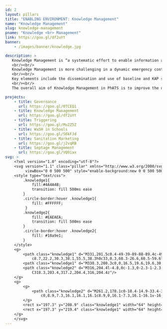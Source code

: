 ```yaml
---
id: 2
layout: pillars
title: "ENABLING ENVIRONMENT: Knowledge Management"
name: "Knowledge Management"
slug: knowledge-management
pname: "Knowledge <br> Management"
link: https://goo.gl/df2uYt
banner:
    - /images/banner/knowledge.jpg

description: >
   Knowledge Management is “a systematic effort to enable information and knowledge to grow, flow and create value. The discipline is about creating and managing the processes to get the right knowledge to the right people at the right time and help people to share and action on information in order to improve performance.”
   <br/><br/>
   Knowledge Management is more challenging in a dynamic emergency context, not least because many of the key stakeholders and much of the learning from the critical emergency phase depart after a few months. Therefore, it is critical that the early recovery and early development phases include explicit mechanisms and dedicated capacity for the capture, sharing and use of the lessons learned; as well as active systems to track the implementation of strategies and plans, to ensure that policies and standards evolve, and that progress and performance reports feed back into improved policy, programming and practice.
   <br/><br/>
   Key elements include the dissemination and use of baseline and KAP survey data in program design and targeting; mechanisms to encourage routine feedback and analysis of the third-party process monitoring data; and regular horizontal learning events that provide a platform for discussing, sharing and learning from the progress, performance and innovation of other WaSH partners and local stakeholders.
   <br/><br/>
   The overall aim of Knowledge Management in PhATS is to improve the quality of WaSH service delivery and influence policy to better address rural sanitation issues in the Philippines. We’ve begun building a catalog of KM pieces including best practices, technical notes, videos, manuals and more. Check it out below:

projects:
    - title: Governance
      url: https://goo.gl/0TCEQ1
    - title: Knowledge Management
      url: https://goo.gl/df2uYt
    - title: Triggering
      url: https://goo.gl/Mu2Z5Z
    - title: WaSH in Schools
      url: https://goo.gl/S6kFJd
    - title: Sanitation Marketing
      url: https://goo.gl/j2vqRB
    - title: Septage Management
      url: https://goo.gl/VQ0iax
svg: >
    <?xml version="1.0" encoding="utf-8"?>
    <svg version="1.1" class="pillar" xmlns="http://www.w3.org/2000/svg" xmlns:xlink="http://www.w3.org/1999/xlink" x="0px" y="0px"
    	 viewBox="0 0 500 500" style="enable-background:new 0 0 500 500;" xml:space="preserve">
    <style type="text/css">
    	.knowledge1{
    	    fill:#4A4A4B;
    	    transition: fill 500ms ease
    	}
    	.circle-border:hover .knowledge1{
            fill: #FFFFFF;
         }
    	.knowledge2{
    	    fill: #EAEAEA;
    	    transition: fill 500ms ease
        }
        .circle-border:hover .knowledge2{
            fill: #18a9e1;
        }
    </style>
    <g>
    	<path class="knowledge1" d="M331,201.5c0.4-49-39-89-88-89.4c-49-0.4-89,39-89.4,88c-0.3,39.2,24.9,72.7,60.2,84.7
    		c8.7,22.2,30.3,38.1,55.5,38.3h0c33,0.3,60.3-26.6,60.5-59.6l0.4-50.4C330.7,209.3,331,205.4,331,201.5z"/>
    	<path class="knowledge1" d="M330.3,200.3c0,0,16.5,19.6,19.6,30.6c3.1,11-37.1,5.8-37.1,5.8L330.3,200.3z"/>
    	<path class="knowledge2" d="M316,204.4l-4.8,0c-1.3,0-2.3-1-2.3-2.3l0.1-10.1c0-1.3,1-2.3,2.3-2.3l4.8,0c1.3,0,2.3,1,2.3,2.3l-0.1,10.1
    		C318.3,203.4,317.2,204.4,316,204.4z"/>
    </g>
    <g>
    	<g>
    		<path class="knowledge2" d="M261.2,178.1c0-18.4-14.9-33.4-33.4-33.4c-18.4,0-33.4,14.9-33.4,33.4c0,12.9,7.3,24.1,18,29.6v15.5
    			c0,8.9,7.3,16.1,16.1,16.1c8.9,0,16.1-7.3,16.1-16.1v-16.4C254.7,201,261.2,190.3,261.2,178.1z"/>
    	</g>
    	<rect x="197.3" y="208.9" class="knowledge1" width="64" height="5.9"/>
    	<rect x="197.3" y="219.4" class="knowledge1" width="64" height="4.9"/>
    </g>
    </svg>
---
```

